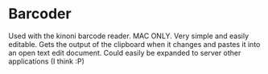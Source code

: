 # Barcoder
Used with the kinoni barcode reader. MAC ONLY. Very simple and easily editable. Gets the output of the clipboard when it changes and pastes it into an open text edit document. Could easily be expanded to server other applications (I think :P)
